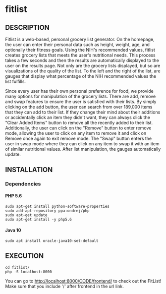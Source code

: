 # fitlist
## DESCRIPTION
Fitlist is a web-based, personal grocery list generator. On the homepage, the user can enter their personal data such as height, weight, age, and optionally their fitness goals. Using the NIH's recommended values, fitlist creates grocery lists that meets the user's nutritional needs. This process takes a few seconds and then the results are automatically displayed to the user on the results page. Not only are the grocery lists displayed, but so are visualizations of the quality of the list. To the left and the right of the list, are gauges that display what percentage of the NIH recommended values the list fulfills. 

Since every user has their own personal preference for food, we provide many options for manipulation of the grocery lists. There are add, remove and swap features to ensure the user is satisfied with their lists. By simply clicking on the add button, the user can search from over 189,000 items that they can add to their list. If they change their mind about their additions or accidentally click an item they didn't want, they can always click the "Clear Added Items" button to remove all the recently added to their list. Additionally, the user can click on the "Remove" button to enter remove mode, allowing the user to click on any item to remove it and click on Remove once again to exit remove mode. The "Swap" button enters the user in swap mode where they can click on any item to swap it with an item of similar nutritional values. After list manipulation, the gauges automatically update.
## INSTALLATION
### Dependencies
#### PHP 5.6
```
sudo apt-get install python-software-properties
sudo add-apt-repository ppa:ondrej/php
sudo apt-get update
sudo apt-get install -y php5.6
```
#### Java 10
```
sudo apt install oracle-java10-set-default
```
## EXECUTION

```
cd fitlist/
php -S localhost:8000
```

You can go to [http://localhost:8000/CODE/frontend/](http://localhost:8000/CODE/frontend/) to check out the FitList!
Make sure that you include '/' after frontend in the url link.
